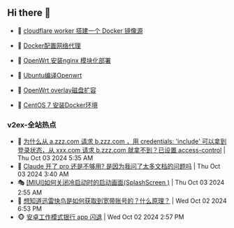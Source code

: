 ## Hi there 👋

<!--
**dkyg666/dkyg666** is a ✨ _special_ ✨ repository because its `README.md` (this file) appears on your GitHub profile.

Here are some ideas to get you started:

- 🔭 I’m currently working on ...
- 🌱 I’m currently learning ...
- 👯 I’m looking to collaborate on ...
- 🤔 I’m looking for help with ...
- 💬 Ask me about ...
- 📫 How to reach me: ...
- 😄 Pronouns: ...
- ⚡ Fun fact: ...
-->

<!-- BLOG-POST-LIST:START -->
- 🦩 [cloudflare worker 搭建一个 Docker 镜像源](http://blog.1996099.xyz/archives/cloudflare-worker-da-jian-yi-ge-docker-jing-xiang-zhan) 

- 🚦 [Docker配置网络代理](http://blog.1996099.xyz/archives/dockerpei-zhi-wang-luo-dai-li) 

- 🫶 [OpenWrt 安装nginx 模块化部署](http://blog.1996099.xyz/archives/openwrt-an-zhuang-nginx-mo-kuai-hua-bu-shu) 

- 🦄 [Ubuntu编译Openwrt](http://blog.1996099.xyz/archives/ubuntuzi-bian-yi-openwrt) 

- 🐻 [OpenWrt overlay磁盘扩容](http://blog.1996099.xyz/archives/openwrt-overlay) 

- 🤖 [CentOS 7 安装Docker环境](http://blog.1996099.xyz/archives/centos-docker) 
<!-- BLOG-POST-LIST:END -->

### v2ex-全站热点
<!-- v2ex:START -->
- 🥸 [为什么从 a.zzz.com 请求 b.zzz.com ，用 credentials: &#39;include&#39; 可以拿到登录状态，从 xxx.com 请求 b.zzz.com 就拿不到？已设置 access-control](https://www.v2ex.com/t/1077498#reply4) | Thu Oct 03 2024 5:35 AM
- 🤗 [Claude 开了 pro 还是不够用? 是因为我问了太多文档的问题吗](https://www.v2ex.com/t/1077481#reply6) | Thu Oct 03 2024 3:40 AM
- 🎭 [[MIUI]如何关闭冷启动时的启动画面&lpar;SplashScreen &rpar;](https://www.v2ex.com/t/1077475#reply3) | Thu Oct 03 2024 2:55 AM
- 🥷 [想知道迅雷快鸟是如何获取到宽带账号的？什么原理？](https://www.v2ex.com/t/1077466#reply7) | Wed Oct 02 2024 6:53 PM
- 🐵 [安卓工作模式银行 app 闪退](https://www.v2ex.com/t/1077454#reply2) | Wed Oct 02 2024 2:57 PM<!-- v2ex:END -->

